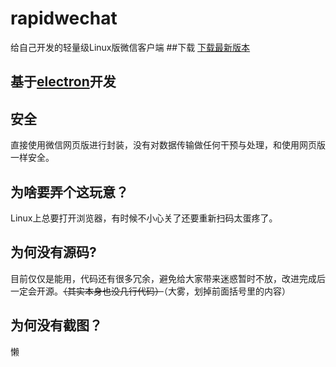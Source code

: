 # rapidwechat
给自己开发的轻量级Linux版微信客户端
##下载
[下载最新版本]
## 基于[electron]开发
## 安全
直接使用微信网页版进行封装，没有对数据传输做任何干预与处理，和使用网页版一样安全。
## 为啥要弄个这玩意？
Linux上总要打开浏览器，有时候不小心关了还要重新扫码太蛋疼了。
## 为何没有源码?
目前仅仅是能用，代码还有很多冗余，避免给大家带来迷惑暂时不放，改进完成后一定会开源。~~（其实本身也没几行代码）~~（大雾，划掉前面括号里的内容）
## 为何没有截图？
懒







[下载最新版本]:  https://github.com/iBeiKeCyn/rapidwechat/releases
[electron]: https://github.com/electron/electron
